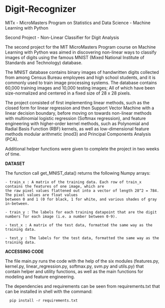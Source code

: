 # Digit-Recognizer
MITx - MicroMasters Program on Statistics and Data Science - Machine Learning with Python 

Second Project - Non-Linear Classifier for Digit Analysis

The second project for the MIT MicroMasters Program course on Machine Learning with Python was aimed in discovering
non-linear ways to classify images of digits using the famous MNIST (Mixed National Institute of Standards and Technology) database.

The MNIST database contains binary images of handwritten digits collected from among Census Bureau employees and high school
students, and it is commonly used to train image processing systems. The database contains 60,000 training images and
10,000 testing images; All of which have been size-normalized and centered in a fixed size of 28 x 28 pixels.

The project consisted of first implementing linear methods, such as the closed form for linear regression and then Support Vector Machine with a linear decision boundary, before moving on towards non-linear methods with multinomial logistic regression (Softmax regression), and feature engineering with higher-order kernel methods, such as Polynomial and Radial Basis Function (RBF) kernels, as well as low-dimensional feature methods modular arithmetic (mod3) and Principal Components Analysis (PCA).

Additional helper functions were given to complete the project in two weeks of time.

**DATASET**

The function call get_MNIST_data() returns the following Numpy arrays:

    - train_x : A matrix of the training data. Each row of train_x contains the features of one image, which are
    the raw pixel values flattened out into a vector of length 28^2 = 784. The pixel values are float values
    between 0 and 1 (0 for black, 1 for white, and various shades of gray in-between.
    
    - train_y : The labels for each training datapoint that are the digit numbers for each image (i.e. a number between 0-9).
    
    - test_x : A matrix of the test data, formatted the same way as the training data.
    
    - test_y : The labels for the test data, formatted the same way as the training data.

**ACCESSING CODE**

The file main.py runs the code with the help of the six modules (features.py, kernel.py, linear_regression.py, softmax.py, svm.py and utils.py) that contain helper and utility functions, as well as the main functions for modeling and feature engineering.

The dependencies and requirements can be seen from requirements.txt that can be installed in shell with the command:

      pip install -r requirements.txt
